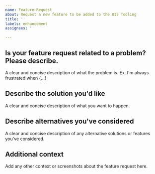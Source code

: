 ```yaml
---
name: Feature Request
about: Request a new feature to be added to the UI5 Tooling
title: ''
labels: enhancement
assignees: ''

---
```


<!--
Hey there 👋 Please also have a look at our guidelines on feature requests:
https://github.com/SAP/ui5-tooling/blob/master/CONTRIBUTING.md#-feature-requests
-->

## Is your feature request related to a problem? Please describe.
A clear and concise description of what the problem is. Ex. I'm always frustrated when {...}

## Describe the solution you'd like
A clear and concise description of what you want to happen.

## Describe alternatives you've considered
A clear and concise description of any alternative solutions or features you've considered.

## Additional context
Add any other context or screenshots about the feature request here.
